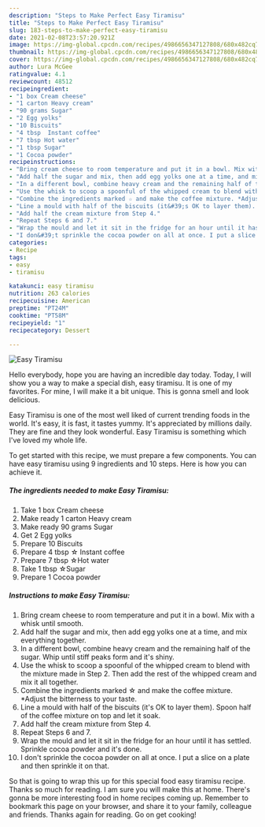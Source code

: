 ```yaml
---
description: "Steps to Make Perfect Easy Tiramisu"
title: "Steps to Make Perfect Easy Tiramisu"
slug: 183-steps-to-make-perfect-easy-tiramisu
date: 2021-02-08T23:57:20.921Z
image: https://img-global.cpcdn.com/recipes/4986656347127808/680x482cq70/easy-tiramisu-recipe-main-photo.jpg
thumbnail: https://img-global.cpcdn.com/recipes/4986656347127808/680x482cq70/easy-tiramisu-recipe-main-photo.jpg
cover: https://img-global.cpcdn.com/recipes/4986656347127808/680x482cq70/easy-tiramisu-recipe-main-photo.jpg
author: Lura McGee
ratingvalue: 4.1
reviewcount: 48512
recipeingredient:
- "1 box Cream cheese"
- "1 carton Heavy cream"
- "90 grams Sugar"
- "2 Egg yolks"
- "10 Biscuits"
- "4 tbsp  Instant coffee"
- "7 tbsp Hot water"
- "1 tbsp Sugar"
- "1 Cocoa powder"
recipeinstructions:
- "Bring cream cheese to room temperature and put it in a bowl. Mix with a whisk until smooth."
- "Add half the sugar and mix, then add egg yolks one at a time, and mix everything together."
- "In a different bowl, combine heavy cream and the remaining half of the sugar. Whip until stiff peaks form and it&#39;s shiny."
- "Use the whisk to scoop a spoonful of the whipped cream to blend with the mixture made in Step 2. Then add the rest of the whipped cream and mix it all together."
- "Combine the ingredients marked ☆ and make the coffee mixture. *Adjust the bitterness to your taste."
- "Line a mould with half of the biscuits (it&#39;s OK to layer them). Spoon half of the coffee mixture on top and let it soak."
- "Add half the cream mixture from Step 4."
- "Repeat Steps 6 and 7."
- "Wrap the mould and let it sit in the fridge for an hour until it has settled. Sprinkle cocoa powder and it&#39;s done."
- "I don&#39;t sprinkle the cocoa powder on all at once. I put a slice on a plate and then sprinkle it on that."
categories:
- Recipe
tags:
- easy
- tiramisu

katakunci: easy tiramisu 
nutrition: 263 calories
recipecuisine: American
preptime: "PT24M"
cooktime: "PT58M"
recipeyield: "1"
recipecategory: Dessert

---
```



![Easy Tiramisu](https://img-global.cpcdn.com/recipes/4986656347127808/680x482cq70/easy-tiramisu-recipe-main-photo.jpg)

Hello everybody, hope you are having an incredible day today. Today, I will show you a way to make a special dish, easy tiramisu. It is one of my favorites. For mine, I will make it a bit unique. This is gonna smell and look delicious.



Easy Tiramisu is one of the most well liked of current trending foods in the world. It's easy, it is fast, it tastes yummy. It's appreciated by millions daily. They are fine and they look wonderful. Easy Tiramisu is something which I've loved my whole life.


To get started with this recipe, we must prepare a few components. You can have easy tiramisu using 9 ingredients and 10 steps. Here is how you can achieve it.

<!--inarticleads1-->

##### The ingredients needed to make Easy Tiramisu:

1. Take 1 box Cream cheese
1. Make ready 1 carton Heavy cream
1. Make ready 90 grams Sugar
1. Get 2 Egg yolks
1. Prepare 10 Biscuits
1. Prepare 4 tbsp ☆ Instant coffee
1. Prepare 7 tbsp ☆Hot water
1. Take 1 tbsp ☆Sugar
1. Prepare 1 Cocoa powder




<!--inarticleads2-->

##### Instructions to make Easy Tiramisu:

1. Bring cream cheese to room temperature and put it in a bowl. Mix with a whisk until smooth.
1. Add half the sugar and mix, then add egg yolks one at a time, and mix everything together.
1. In a different bowl, combine heavy cream and the remaining half of the sugar. Whip until stiff peaks form and it&#39;s shiny.
1. Use the whisk to scoop a spoonful of the whipped cream to blend with the mixture made in Step 2. Then add the rest of the whipped cream and mix it all together.
1. Combine the ingredients marked ☆ and make the coffee mixture. *Adjust the bitterness to your taste.
1. Line a mould with half of the biscuits (it&#39;s OK to layer them). Spoon half of the coffee mixture on top and let it soak.
1. Add half the cream mixture from Step 4.
1. Repeat Steps 6 and 7.
1. Wrap the mould and let it sit in the fridge for an hour until it has settled. Sprinkle cocoa powder and it&#39;s done.
1. I don&#39;t sprinkle the cocoa powder on all at once. I put a slice on a plate and then sprinkle it on that.




So that is going to wrap this up for this special food easy tiramisu recipe. Thanks so much for reading. I am sure you will make this at home. There's gonna be more interesting food in home recipes coming up. Remember to bookmark this page on your browser, and share it to your family, colleague and friends. Thanks again for reading. Go on get cooking!
